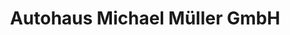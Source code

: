 ---
title: "Autohaus Michael Müller GmbH"
url: /ludwigshafen-am-rhein/autohaus-michael-mueller-gmbh/
shop: Autohaus
---
